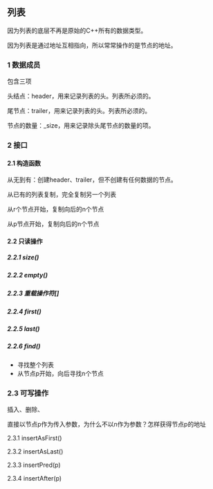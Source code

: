 ## 列表

因为列表的底层不再是原始的C++所有的数据类型。

因为列表是通过地址互相指向，所以常常操作的是节点的地址。

### 1 数据成员

包含三项

头结点：header，用来记录列表的头。列表所必须的。

尾节点：trailer，用来记录列表的头。列表所必须的。

节点的数量：_size，用来记录除头尾节点的数量的项。

### 2 接口

#### 2.1 构造函数

从无到有：创建header、trailer，但不创建有任何数据的节点。

从已有的列表复制，完全复制另一个列表

从r个节点开始，复制向后的n个节点

从p节点开始，复制向后的n个节点

#### 2.2 只读操作

##### 2.2.1 size()

##### 2.2.2 empty()

##### 2.2.3 重载操作符[]

##### 2.2.4 first()

##### 2.2.5 last()

##### 2.2.6 find()

- 寻找整个列表
- 从节点p开始，向后寻找n个节点

### 2.3 可写操作

插入、删除、

直接以节点p作为传入参数，为什么不以n作为参数？怎样获得节点p的地址

2.3.1 insertAsFirst()

2.3.2 insertAsLast()

2.3.3 insertPred(p)

2.3.4 insertAfter(p)

